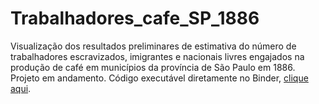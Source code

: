 # Trabalhadores_cafe_SP_1886
Visualização dos resultados preliminares de estimativa do número de trabalhadores escravizados, imigrantes e nacionais livres engajados na produção de café em municípios da província de São Paulo em 1886. Projeto em andamento. Código executável diretamente no Binder, [clique aqui](https://mybinder.org/v2/gh/renatocol/Trabalhadores_cafe_SP_1886/c34d4197e8434e748f44092946245628764e496d?urlpath=lab%2Ftree%2Fdash_trabs_sp_1886.ipynb).
